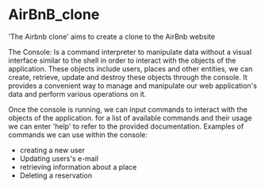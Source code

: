 # AirBnB_clone

'The Airbnb clone' aims to create a clone to the AirBnb website

The Console:
Is a command interpreter to manipulate data without a visual interface similar to the shell in order to interact with the objects of the application. These objects include users, places and other entities, we can create, retrieve, update and destroy these objects through the console. It provides a convenient way to manage and manipulate our web application's data and perform various operations on it.

Once the console is running, we can input commands to interact with the objects of the application. for a list of available commands and their usage we can enter 'help' to refer to the provided documentation.
Examples of commands we can use within the console:
- creating a new user
- Updating users's e-mail
- retrieving information about a place
- Deleting a reservation
